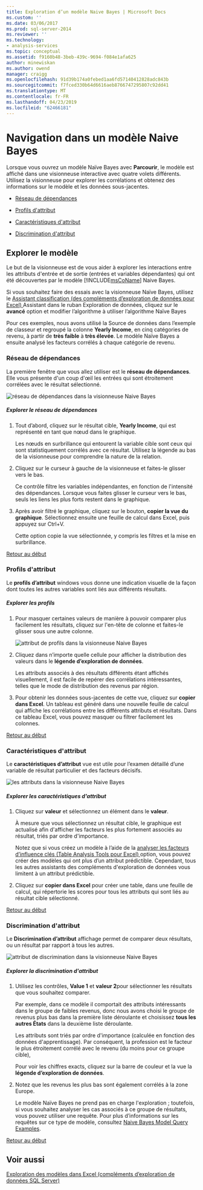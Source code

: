 ```yaml
---
title: Exploration d’un modèle Naive Bayes | Microsoft Docs
ms.custom: ''
ms.date: 03/06/2017
ms.prod: sql-server-2014
ms.reviewer: ''
ms.technology:
- analysis-services
ms.topic: conceptual
ms.assetid: f9160b48-3beb-439c-9694-f084e1afa625
author: minewiskan
ms.author: owend
manager: craigg
ms.openlocfilehash: 91d39b174a0febed1aa6fd57140412828adc843b
ms.sourcegitcommit: f7fced330b64d6616aeb8766747295807c92dd41
ms.translationtype: MT
ms.contentlocale: fr-FR
ms.lasthandoff: 04/23/2019
ms.locfileid: "62466181"
---
```

# <a name="browsing-a-naive-bayes-model"></a>Navigation dans un modèle Naive Bayes
  Lorsque vous ouvrez un modèle Naïve Bayes avec **Parcourir**, le modèle est affiché dans une visionneuse interactive avec quatre volets différents. Utilisez la visionneuse pour explorer les corrélations et obtenez des informations sur le modèle et les données sous-jacentes.  
  
-   [Réseau de dépendances](#bkmk_DepNet)  
  
-   [Profils d'attribut](#bkmk_AttProf)  
  
-   [Caractéristiques d'attribut](#bkmk_AttChar)  
  
-   [Discrimination d'attribut](#bkmk_AttDisc)  
  
##  <a name="BKMK_Tabs"></a> Explorer le modèle  
 Le but de la visionneuse est de vous aider à explorer les interactions entre les attributs d'entrée et de sortie (entrées et variables dépendantes) qui ont été découvertes par le modèle [!INCLUDE[msCoName](../includes/msconame-md.md)] Naive Bayes.  
  
 Si vous souhaitez faire des essais avec la visionneuse Naïve Bayes, utilisez le [Assistant classification &#40;des compléments d’exploration de données pour Excel&#41; ](classify-wizard-data-mining-add-ins-for-excel.md) Assistant dans le ruban Exploration de données, cliquez sur le **avancé** option et modifier l’algorithme à utiliser l’algorithme Naïve Bayes  
  
 Pour ces exemples, nous avons utilisé la Source de données dans l’exemple de classeur et regroupé la colonne **Yearly Income**, en cinq catégories de revenu, à partir de **très faible** à **très élevée**. Le modèle Naïve Bayes a ensuite analysé les facteurs corrélés à chaque catégorie de revenu.  
  
###  <a name="bkmk_DepNet"></a> Réseau de dépendances  
 La première fenêtre que vous allez utiliser est le **réseau de dépendances**. Elle vous présente d'un coup d'œil les entrées qui sont étroitement corrélées avec le résultat sélectionné.  
  
 ![réseau de dépendances dans la visionneuse Naive Bayes](media/dm13-nb.gif "réseau de dépendances dans la visionneuse Naive Bayes")  
  
##### <a name="explore-the-dependency-network"></a>Explorer le réseau de dépendances  
  
1.  Tout d’abord, cliquez sur le résultat cible, **Yearly Income**, qui est représenté en tant que nœud dans le graphique.  
  
     Les nœuds en surbrillance qui entourent la variable cible sont ceux qui sont statistiquement corrélés avec ce résultat. Utilisez la légende au bas de la visionneuse pour comprendre la nature de la relation.  
  
2.  Cliquez sur le curseur à gauche de la visionneuse et faites-le glisser vers le bas.  
  
     Ce contrôle filtre les variables indépendantes, en fonction de l'intensité des dépendances. Lorsque vous faites glisser le curseur vers le bas, seuls les liens les plus forts restent dans le graphique.  
  
3.  Après avoir filtré le graphique, cliquez sur le bouton, **copier la vue du graphique**. Sélectionnez ensuite une feuille de calcul dans Excel, puis appuyez sur Ctrl+V.  
  
     Cette option copie la vue sélectionnée, y compris les filtres et la mise en surbrillance.  
  
 [Retour au début](#BKMK_Tabs)  
  
###  <a name="bkmk_AttProf"></a> Profils d'attribut  
 Le **profils d’attribut** windows vous donne une indication visuelle de la façon dont toutes les autres variables sont liés aux différents résultats.  
  
##### <a name="explore-the-profiles"></a>Explorer les profils  
  
1.  Pour masquer certaines valeurs de manière à pouvoir comparer plus facilement les résultats, cliquez sur l'en-tête de colonne et faites-le glisser sous une autre colonne.  
  
     ![attribut de profils dans la visionneuse Naive Bayes](media/dm13-nb-attprof.gif "attribut profils dans la visionneuse Naive Bayes")  
  
2.  Cliquez dans n’importe quelle cellule pour afficher la distribution des valeurs dans le **légende d’exploration de données**.  
  
     Les attributs associés à des résultats différents étant affichés visuellement, il est facile de repérer des corrélations intéressantes, telles que le mode de distribution des revenus par région.  
  
3.  Pour obtenir les données sous-jacentes de cette vue, cliquez sur **copier dans Excel**. Un tableau est généré dans une nouvelle feuille de calcul qui affiche les corrélations entre les différents attributs et résultats. Dans ce tableau Excel, vous pouvez masquer ou filtrer facilement les colonnes.  
  
 [Retour au début](#BKMK_Tabs)  
  
###  <a name="bkmk_AttChar"></a> Caractéristiques d'attribut  
 Le **caractéristiques d’attribut** vue est utile pour l’examen détaillé d’une variable de résultat particulier et des facteurs décisifs.  
  
 ![les attributs dans la visionneuse Naive Bayes](media/dm13-nb-viewer.gif "les attributs dans la visionneuse Naive Bayes")  
  
##### <a name="explore-the-attribute-characteristics"></a>Explorer les caractéristiques d'attribut  
  
1.  Cliquez sur **valeur** et sélectionnez un élément dans le **valeur**.  
  
     À mesure que vous sélectionnez un résultat cible, le graphique est actualisé afin d'afficher les facteurs les plus fortement associés au résultat, triés par ordre d'importance.  
  
     Notez que si vous créez un modèle à l’aide de la [analyser les facteurs d’influence clés &#40;Table Analysis Tools pour Excel&#41; ](analyze-key-influencers-table-analysis-tools-for-excel.md) option, vous pouvez créer des modèles qui ont plus d’un attribut prédictible. Cependant, tous les autres assistants des compléments d'exploration de données vous limitent à un attribut prédictible.  
  
2.  Cliquez sur **copier dans Excel** pour créer une table, dans une feuille de calcul, qui répertorie les scores pour tous les attributs qui sont liés au résultat cible sélectionné.  
  
 [Retour au début](#BKMK_Tabs)  
  
###  <a name="bkmk_AttDisc"></a> Discrimination d'attribut  
 Le **Discrimination d’attribut** affichage permet de comparer deux résultats, ou un résultat par rapport à tous les autres.  
  
 ![attribut de discrimination dans la visionneuse Naive Bayes](media/dm13-nb-attdisc.gif "attribut discrimination dans la visionneuse Naive Bayes")  
  
##### <a name="explore-attribute-discrimination"></a>Explorer la discrimination d'attribut  
  
1.  Utilisez les contrôles, **Value 1** et **valeur 2**pour sélectionner les résultats que vous souhaitez comparer.  
  
     Par exemple, dans ce modèle il comportait des attributs intéressants dans le groupe de faibles revenus, donc nous avons choisi le groupe de revenus plus bas dans la première liste déroulante et choisissez **tous les autres États** dans la deuxième liste déroulante.  
  
     Les attributs sont triés par ordre d'importance (calculée en fonction des données d'apprentissage). Par conséquent, la profession est le facteur le plus étroitement corrélé avec le revenu (du moins pour ce groupe cible),  
  
     Pour voir les chiffres exacts, cliquez sur la barre de couleur et la vue la **légende d’exploration de données**.  
  
2.  Notez que les revenus les plus bas sont également corrélés à la zone Europe.  
  
     Le modèle Naïve Bayes ne prend pas en charge l'exploration ; toutefois, si vous souhaitez analyser les cas associés à ce groupe de résultats, vous pouvez utiliser une requête. Pour plus d’informations sur les requêtes sur ce type de modèle, consultez [Naive Bayes Model Query Examples](data-mining/naive-bayes-model-query-examples.md).  
  
 [Retour au début](#BKMK_Tabs)  
  
## <a name="see-also"></a>Voir aussi  
 [Exploration des modèles dans Excel &#40;compléments d’exploration de données SQL Server&#41;](browsing-models-in-excel-sql-server-data-mining-add-ins.md)  
  
  
